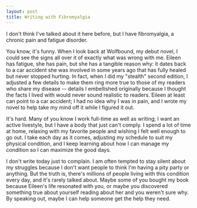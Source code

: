 ```yaml
---
layout: post
title: Writing with Fibromyalgia
---
```



I don't think I've talked about it here before, but I have fibromyalgia, a chronic pain and fatigue disorder. 

You know, it's funny. When I look back at Wolfbound, my debut novel, I could see the signs all over it of exactly what was wrong with me. Eileen has fatigue, she has pain, but she has a tangible reason why: it dates back to a car accident she was involved in some years ago that has fully healed but never stopped hurting. In fact, when I did my "stealth" second edition, I adjusted a few details to make them ring more true to those of my readers who share my disease -- details I embellished originally because I thought the facts I lived with would never sound realistic to readers. Eileen at least can point to a car accident; I had no idea why I was in pain, and I wrote my novel to help take my mind off it while I figured it out. 

It's hard. Many of you know I work full-time as well as writing; I want an active livestyle, but I have a body that just can't comply. I spend a lot of time at home, relaxing with my favorite people and wishing I felt well enough to go out. I take each day as it comes, adjusting my schedule to suit my physical condition, and I keep learning about how I can manage my condition so I can maximize the good days.

I don't write today just to complain. I am often tempted to stay silent about my struggles because I don't want people to think I'm having a pity party or anything. But the truth is, there's millions of people living with this condition every day, and it's rarely talked about. Maybe some of you bought my book because Eileen's life resonated with you, or maybe you discovered something true about yourself reading about her and you weren't sure why. By speaking out, maybe I can help someone get the help they need. 
